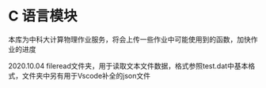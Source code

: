 # C 语言模块
本库为中科大计算物理作业服务，将会上传一些作业中可能使用到的函数，加快作业的进度

2020.10.04
fileread文件夹，用于读取文本文件数据，格式参照test.dat中基本格式，文件夹中另有用于Vscode补全的json文件
